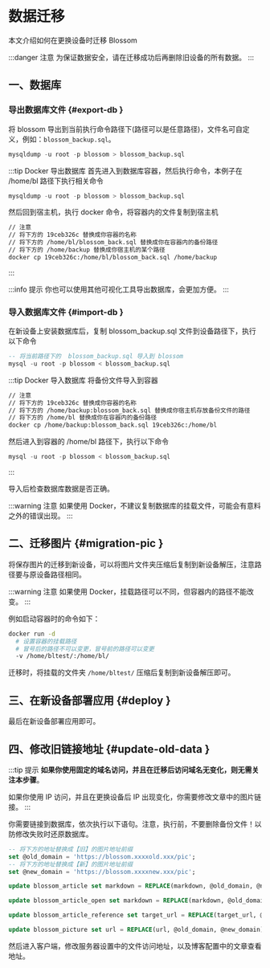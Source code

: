 # 数据迁移

本文介绍如何在更换设备时迁移 Blossom

:::danger 注意
为保证数据安全，请在迁移成功后再删除旧设备的所有数据。
:::

## 一、数据库

### 导出数据库文件 {#export-db }

将 blossom 导出到当前执行命令路径下(路径可以是任意路径)，文件名可自定义，例如：`blossom_backup.sql`。

```sql
mysqldump -u root -p blossom > blossom_backup.sql
```

:::tip Docker 导出数据库
首先进入到数据库容器，然后执行命令，本例子在 /home/bl 路径下执行相关命令

```sql
mysqldump -u root -p blossom > blossom_backup.sql
```

然后回到宿主机，执行 docker 命令，将容器内的文件复制到宿主机

```bash
// 注意
// 将下方的 19ceb326c 替换成你容器的名称
// 将下方的 /home/bl/blossom_back.sql 替换成你在容器内的备份路径
// 将下方的 /home/backup 替换成你宿主机的某个路径
docker cp 19ceb326c:/home/bl/blossom_back.sql /home/backup
```

:::

:::info 提示
你也可以使用其他可视化工具导出数据库，会更加方便。
:::

### 导入数据库文件 {#import-db }

在新设备上安装数据库后，复制 blossom_backup.sql 文件到设备路径下，执行以下命令

```sql
-- 将当前路径下的  blossom_backup.sql 导入到 blossom
mysql -u root -p blossom < blossom_backup.sql
```

:::tip Docker 导入数据库
将备份文件导入到容器

```bash
// 注意
// 将下方的 19ceb326c 替换成你容器的名称
// 将下方的 /home/backup:blossom_back.sql 替换成你宿主机存放备份文件的路径
// 将下方的 /home/bl 替换成你在容器内的备份路径
docker cp /home/backup:blossom_back.sql 19ceb326c:/home/bl
```

然后进入到容器的 /home/bl 路径下，执行以下命令

```sql
mysql -u root -p blossom < blossom_backup.sql
```

:::

导入后检查数据库数据是否正确。

:::warning 注意
如果使用 Docker，不建议复制数据库的挂载文件，可能会有意料之外的错误出现。
:::

## 二、迁移图片 {#migration-pic }

将保存图片的迁移到新设备，可以将图片文件夹压缩后复制到新设备解压，注意路径要与原设备路径相同。

:::warning 注意
如果使用 Docker，挂载路径可以不同，但容器内的路径不能改变。
:::

例如启动容器时的命令如下：

```bash
docker run -d
  # 设置容器的挂载路径
  # 冒号后的路径不可以变更，冒号前的路径可以变更
  -v /home/bltest/:/home/bl/
```

迁移时，将挂载的文件夹 `/home/bltest/` 压缩后复制到新设备解压即可。

## 三、在新设备部署应用 {#deploy }

最后在新设备部署应用即可。

## 四、修改旧链接地址 {#update-old-data }

:::tip 提示
**如果你使用固定的域名访问，并且在迁移后访问域名无变化，则无需关注本步骤**。

如果你使用 IP 访问，并且在更换设备后 IP 出现变化，你需要修改文章中的图片链接。
:::

你需要链接到数据库，依次执行以下语句。注意，执行前，不要删除备份文件！以防修改失败时还原数据库。

```sql
-- 将下方的地址替换成【旧】的图片地址前缀
set @old_domain = 'https://blossom.xxxxold.xxx/pic';
-- 将下方的地址替换成【新】的图片地址前缀
set @new_domain = 'https://blossom.xxxxnew.xxx/pic';

update blossom_article set markdown = REPLACE(markdown, @old_domain, @new_domain),html = REPLACE(html, @old_domain, @new_domain) where markdown LIKE concat('%',@old_domain,'%');

update blossom_article_open set markdown = REPLACE(markdown, @old_domain, @new_domain),html = REPLACE(html, @old_domain, @new_domain) where markdown LIKE concat('%',@old_domain,'%');

update blossom_article_reference set target_url = REPLACE(target_url, @old_domain, @new_domain) where target_url LIKE concat('%',@old_domain,'%');

update blossom_picture set url = REPLACE(url, @old_domain, @new_domain) where url LIKE concat('%',@old_domain,'%');
```

然后进入客户端，修改服务器设置中的文件访问地址，以及博客配置中的文章查看地址。

<br/>
<bl-img src="../../imgs/setting/server.png" width="550px"/>

<br/>
<bl-img src="../../imgs/setting/blog.png" width="550px"/>
